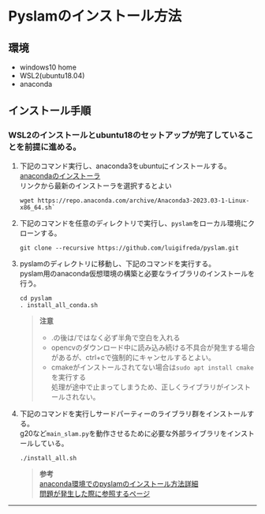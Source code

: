 # Pyslamのインストール方法
## 環境
* windows10 home
* WSL2(ubuntu18.04)
* anaconda
  
## インストール手順
### WSL2のインストールとubuntu18のセットアップが完了していることを前提に進める。
1. 下記のコマンド実行し、anaconda3をubuntuにインストールする。
   [anacondaのインストーラ](https://www.anaconda.com/download#downloads)  
   リンクから最新のインストーラを選択するとよい
   ```
   wget https://repo.anaconda.com/archive/Anaconda3-2023.03-1-Linux-x86_64.sh`  
   ```
2. 下記のコマンドを任意のディレクトリで実行し、`pyslam`をローカル環境にクローンする。
   ```
   git clone --recursive https://github.com/luigifreda/pyslam.git
   ```  
   
3. pyslamのディレクトリに移動し、下記のコマンドを実行する。  
   pyslam用のanaconda仮想環境の構築と必要なライブラリのインストールを行う。
   ```
   cd pyslam
   . install_all_conda.sh  
   ``` 
   >**注意**  
   >- .の後は/ではなく必ず半角で空白を入れる  
   >- opencvのダウンロード中に読み込み続ける不具合が発生する場合があるが、ctrl+cで強制的にキャンセルするとよい。  
   >- cmakeがインストールされてない場合は`sudo apt install cmake`を実行する  
   処理が途中で止まってしまうため、正しくライブラリがインストールされない。

4. 下記のコマンドを実行しサードパーティーのライブラリ群をインストールする。  
    g20など`main_slam.py`を動作させるために必要な外部ライブラリをインストールしている。
    ```
    ./install_all.sh
    ```
 
    >**参考**  
    >[anaconda環境でのpyslamのインストール方法詳細](https://github.com/luigifreda/pyslam/blob/master/CONDA.md)  
    >[問題が発生した際に参照するページ](https://github.com/luigifreda/pyslam/blob/master/TROUBLESHOOTING.md)
  
---
